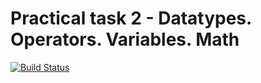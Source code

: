 # Practical task 2 - Datatypes. Operators. Variables. Math

[![Build Status](https://travis-ci.com/itmo-java-basics-2020/task-2-datatypes-and-operators-GeorgeGevorkian.svg?branch=1)](https://travis-ci.com/itmo-java-basics-2020/task-2-datatypes-and-operators-GeorgeGevorkian)
